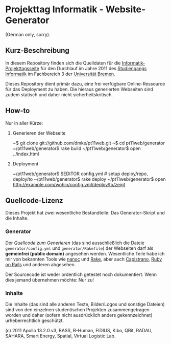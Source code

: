# Projekttag Informatik - Website-Generator

(German only, sorry).

## Kurz-Beschreibung

In diesem Repository finden sich die Quelldaten für die
[Informatik-Projekttagsseite](http://www.informatik.uni-bremen.de/projekttag)
für den Durchlauf im Jahre 2011 des [Studiengangs
Informatik](http://www.informatik.uni-bremen.de) im
Fachbereich 3 der [Universität Bremen](http://www.uni-bremen.de).

Dieses Repository dient primär dazu, eine frei verfügbare
Online-Ressource für das Deployment zu haben. Die hieraus
generierten Webseiten sind zudem statisch und daher nicht
sicherheitskritisch.

## How-to

Nur in aller Kürze:

1. Generieren der Webseite

      ~$  git clone git://github.com/dmke/pt11web.git
      ~$  cd pt11web/generator
      ~/pt11web/generator$  rake build
      ~/pt11web/generator$  open ../index.html

2. Deployment

      ~/pt11web/generator$  $EDITOR config.yml # setup deploy/repo, deploy/to
      ~/pt11web/generator$  rake deploy
      ~/pt11web/generator$  open http://example.com/wohin/config.yml/deploy/to/zeigt

## Quellcode-Lizenz

Dieses Projekt hat zwei wesentliche Bestandteile: Das
Generator-Skript und die Inhalte.

### Generator

Der *Quellcode zum Generieren* (das sind ausschließlich die
Dateie `generator/config.yml` und `generator/Rakefile`) der
Webseiten darf als **gemeinfrei (public domain)** angesehen
werden. Wesentliche Teile habe ich mir von bekannten Tools
wie [nanoc](http://nanoc.stoneship.org/) und
[Rake](http://rake.rubyforge.org), aber auch
[Capistrano](https://github.com/capistrano/capistrano),
[Ruby on Rails](http://www.rubyonrails.org) und anderen
abgesehen.

Der Sourcecode ist weder ordentlich getestet noch
dokumentiert. Wenn dies jemand übernehmen möchte: Nur zu!

### Inhalte

Die Inhalte (das sind alle anderen Texte, Bilder/Logos und
sonstige Dateien) sind von den einzelnen studentischen
Projekten zusammengetragen worden und daher (sofern nicht
ausdrücklich anders gekennzeichnet) urheberrechtlich
geschützt.

(c) 2011  Apollo 13.2.0.v3, BASS, B-Human, FIDIUS, Kibo,
          QBit, RADAU, SAHARA, Smart Energy, Spatial,
          Virtual Logistic Lab.
